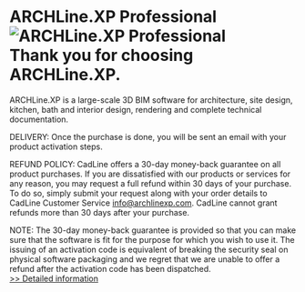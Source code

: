 # ARCHLine.XP Professional<br />![ARCHLine.XP Professional](https://mycommerce.akamaized.net/api/pimages/P300787872/BIG/300787872.PNG)<br />Thank you for choosing ARCHLine.XP.
ARCHLine.XP is a large-scale 3D BIM software for architecture, site design, kitchen, bath and interior design, rendering and complete technical documentation.

DELIVERY:
Once the purchase is done, you will be sent an email with your product activation steps.

REFUND POLICY:
CadLine offers a 30-day money-back guarantee on all product purchases. If you are dissatisfied with our products or services for any reason, you may request a full refund within 30 days of your purchase.
To do so, simply submit your request along with your order details to CadLine Customer Service info@archlinexp.com.
CadLine cannot grant refunds more than 30 days after your purchase.

NOTE:
The 30-day money-back guarantee is provided so that you can make sure that the software is fit for the purpose for which you wish to use it. The issuing of an activation code is equivalent of breaking the security seal on physical software packaging and we regret that we are unable to offer a refund after the activation code has been dispatched.<br />[>> Detailed information](https://secure.shareit.com/shareit/product.html?productid=300787872&affiliateid=200057808)